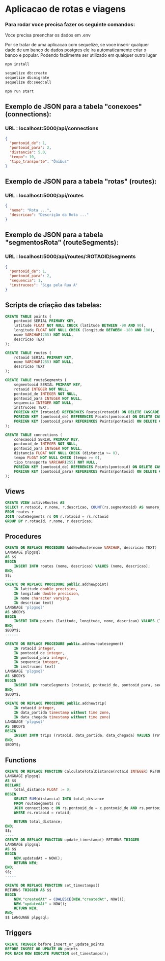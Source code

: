 # Aplicacao de rotas e viagens

### Para rodar voce precisa fazer os seguinte comandos:

Voce precisa preenchar os dados em .env

Por se tratar de uma aplicacao com sequelize, se voce inserir qualquer dado de um banco de dados postgres ele ira automaticamente criar o banco e popular. Podendo facilmente ser utilizado em qualquer outro lugar

``` bash
npm install

sequelize db:create
sequelize db:migrate
sequelize db:seed:all

npm run start

```

## Exemplo de JSON para a tabela "conexoes" (connections):

### URL : localhost:5000/api/connections
``` JSON
{
  "pontooid_de": 1,
  "pontooid_para": 2,
  "distancia": 5.0,
  "tempo": 10,
  "tipo_transporte": "Ônibus"
}
```

## Exemplo de JSON para a tabela "rotas" (routes):

### URL : localhost:5000/api/routes

``` JSON
{
  "nome": "Rota ...",
  "descricao": "Descrição da Rota ..."
}
```

## Exemplo de JSON para a tabela "segmentosRota" (routeSegments):

### URL : localhost:5000/api/routes/:ROTAOID/segments

``` JSON
{
  "pontooid_de": 1,
  "pontooid_para": 2,
  "sequencia": 1,
  "instrucoes": "Siga pela Rua A"
}
```

## Scripts de criação das tabelas:

``` SQL
CREATE TABLE points (
    pontooid SERIAL PRIMARY KEY,
    latitude FLOAT NOT NULL CHECK (latitude BETWEEN -90 AND 90),
    longitude FLOAT NOT NULL CHECK (longitude BETWEEN -180 AND 180),
    nome VARCHAR(255) NOT NULL,
    descricao TEXT
);

CREATE TABLE routes (
    rotaoid SERIAL PRIMARY KEY,
    nome VARCHAR(255) NOT NULL,
    descricao TEXT
);

CREATE TABLE routeSegments (
    segmentooid SERIAL PRIMARY KEY,
    rotaoid INTEGER NOT NULL,
    pontooid_de INTEGER NOT NULL,
    pontooid_para INTEGER NOT NULL,
    sequencia INTEGER NOT NULL,
    instrucoes TEXT,
    FOREIGN KEY (rotaoid) REFERENCES Routes(rotaoid) ON DELETE CASCADE ON UPDATE CASCADE,
    FOREIGN KEY (pontooid_de) REFERENCES Points(pontooid) ON DELETE CASCADE ON UPDATE CASCADE,
    FOREIGN KEY (pontooid_para) REFERENCES Points(pontooid) ON DELETE CASCADE ON UPDATE CASCADE
);

CREATE TABLE connections (
    conexaooid SERIAL PRIMARY KEY,
    pontooid_de INTEGER NOT NULL,
    pontooid_para INTEGER NOT NULL,
    distancia FLOAT NOT NULL CHECK (distancia >= 0),
    tempo FLOAT NOT NULL CHECK (tempo >= 0),
    tipo_transporte VARCHAR(255) NOT NULL,
    FOREIGN KEY (pontooid_de) REFERENCES Points(pontooid) ON DELETE CASCADE ON UPDATE CASCADE,
    FOREIGN KEY (pontooid_para) REFERENCES Points(pontooid) ON DELETE CASCADE ON UPDATE CASCADE
);


```

## Views

``` SQL
CREATE VIEW activeRoutes AS
SELECT r.rotaoid, r.nome, r.descricao, COUNT(rs.segmentooid) AS numero_segmentos
FROM routes r
JOIN routeSegments rs ON r.rotaoid = rs.rotaoid
GROUP BY r.rotaoid, r.nome, r.descricao;

```

## Procedures

``` SQL
CREATE OR REPLACE PROCEDURE AddNewRoute(nome VARCHAR, descricao TEXT)
LANGUAGE plpgsql
AS $$
BEGIN
    INSERT INTO routes (nome, descricao) VALUES (nome, descricao);
END;
$$;
----
CREATE OR REPLACE PROCEDURE public.addnewpoint(
	IN latitude double precision,
	IN longitude double precision,
	IN nome character varying,
	IN descricao text)
LANGUAGE 'plpgsql'
AS $BODY$
BEGIN
    INSERT INTO points (latitude, longitude, nome, descricao) VALUES (latitude, longitude, nome, descricao);
END;
$BODY$;
------

CREATE OR REPLACE PROCEDURE public.addnewroutesegment(
	IN rotaoid integer,
	IN pontooid_de integer,
	IN pontooid_para integer,
	IN sequencia integer,
	IN instrucoes text)
LANGUAGE 'plpgsql'
AS $BODY$
BEGIN
    INSERT INTO routeSegments (rotaoid, pontooid_de, pontooid_para, sequencia, instrucoes) VALUES (rotaoid, pontooid_de, pontooid_para, sequencia, instrucoes);
END;
$BODY$;
------
CREATE OR REPLACE PROCEDURE public.addnewtrip(
	IN rotaoid integer,
	IN data_partida timestamp without time zone,
	IN data_chegada timestamp without time zone)
LANGUAGE 'plpgsql'
AS $BODY$
BEGIN
    INSERT INTO trips (rotaoid, data_partida, data_chegada) VALUES (rotaoid, data_partida, data_chegada);
END;
$BODY$;

```

## Functions

``` SQL
CREATE OR REPLACE FUNCTION CalculateTotalDistance(rotaid INTEGER) RETURNS FLOAT
LANGUAGE plpgsql
AS $$
DECLARE
    total_distance FLOAT := 0;
BEGIN
    SELECT SUM(distancia) INTO total_distance
    FROM routeSegments rs
    JOIN connections c ON rs.pontooid_de = c.pontooid_de AND rs.pontooid_para = c.pontooid_para
    WHERE rs.rotaoid = rotaid;

    RETURN total_distance;
END;
$$;
----
CREATE OR REPLACE FUNCTION update_timestamp() RETURNS TRIGGER
LANGUAGE plpgsql
AS $$
BEGIN
    NEW.updatedAt = NOW();
    RETURN NEW;
END;
$$;
-----

CREATE OR REPLACE FUNCTION set_timestamps()
RETURNS TRIGGER AS $$
BEGIN
    NEW."createdAt" = COALESCE(NEW."createdAt", NOW());
    NEW."updatedAt" = NOW();
    RETURN NEW;
END;
$$ LANGUAGE plpgsql;


```

## Triggers

``` SQL
CREATE TRIGGER before_insert_or_update_points
BEFORE INSERT OR UPDATE ON points
FOR EACH ROW EXECUTE FUNCTION set_timestamps();

```